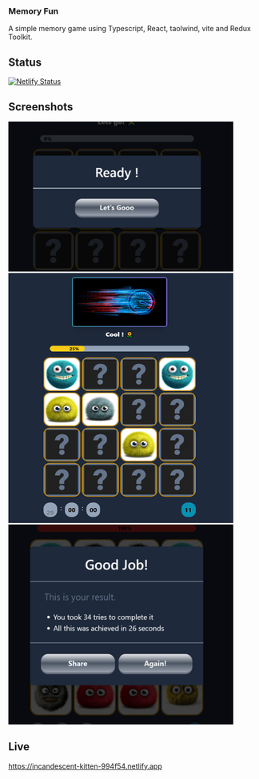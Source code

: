 ### Memory Fun

A simple memory game using Typescript, React, taolwind, vite and Redux Toolkit.

## Status

[![Netlify Status](https://api.netlify.com/api/v1/badges/db908148-bc88-4583-86ae-d3a8c7d5b584/deploy-status)](https://app.netlify.com/sites/incandescent-kitten-994f54/deploys)

## Screenshots

<img src="src/assets/screens/1.png?raw=true"  alt="screen1" width="450" height="300">

<img src="src/assets/screens/2.png?raw=true"  alt="screen1" width="450" height="500">

<img src="src/assets/screens/3.png?raw=true"  alt="screen1" width="450" height="400">

## Live

https://incandescent-kitten-994f54.netlify.app
